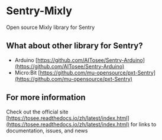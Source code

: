 Sentry-Mixly
=======================

Open source Mixly library for Sentry


## What about other library for Sentry?

* Arduino	[https://github.com/AITosee/Sentry-Arduino](https://github.com/AITosee/Sentry-Arduino)
* Micro:Bit	[https://github.com/mu-opensource/pxt-Sentry](https://github.com/mu-opensource/pxt-Sentry)

## For more information

Check out the official site [https://tosee.readthedocs.io/zh/latest/index.html](https://tosee.readthedocs.io/zh/latest/index.html) for links to documentation, issues, and news
